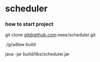 # scheduler

### how to start project
git clone git@github.com:neee/scheduler.git

./gradlew build

java -jar build/libs/scheduler.jar